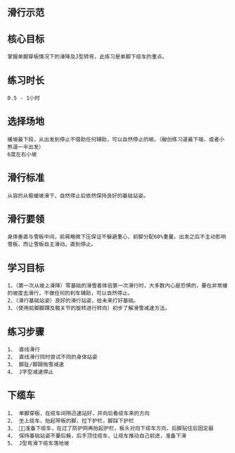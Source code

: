 ## 滑行示范

## 核心目标
    掌握单脚穿板情况下的滑降及J型转弯，此练习是单脚下缆车的重点。

## 练习时长
    0.5 - 1小时

## 选择场地
    缓坡最下段，从出发到停止不借助任何辅助，可以自然停止的坡。（融创练习道最下端，或者小熊道一半出发）
    6度左右小坡

## 滑行标准
    从容的从极缓坡滑下，自然停止后依然保持良好的基础站姿。

## 滑行要领
    身体垂直与雪板中间，前肩略微下压保证不躲避重心，前脚分配60%重量。出发之后不主动影响雪板，而让雪板自主滑动，直到停止。


## 学习目标
    1、（第一次从坡上滑降）零基础的滑雪者体验第一次滑行时，大多数内心是恐惧的，要在非常缓的坡度去滑行，不做任何的刹车辅助，可以自然停止。
    2、（滑行基础站姿）良好的滑行站姿，给未来打好基础。
    3、（使用前脚脚踝及髋关节的旋转进行转向）初步了解滑雪减速方法。
    
## 练习步骤
    1、 直线滑行
    2、 直线滑行同时尝试不同的身体站姿
    3、 脚趾/脚跟拖雪减速
    4、 J字型减速停止

## 下缆车
    1、 单脚穿板，在缆车间隙迅速站好，并向后看缆车来的方向
    2、 坐上缆车，抬起带板的脚，拉下护栏，脚踩下护栏
    3、 准备下缆车，在过了防护网再抬起护栏，板头对向下缆车方向，后脚贴住后固定器
    4、 保持基础站姿不要后躲，后手顶住缆车，让缆车推动自己前进，准备下滑
    5、 J型弯滑下缆车落地坡